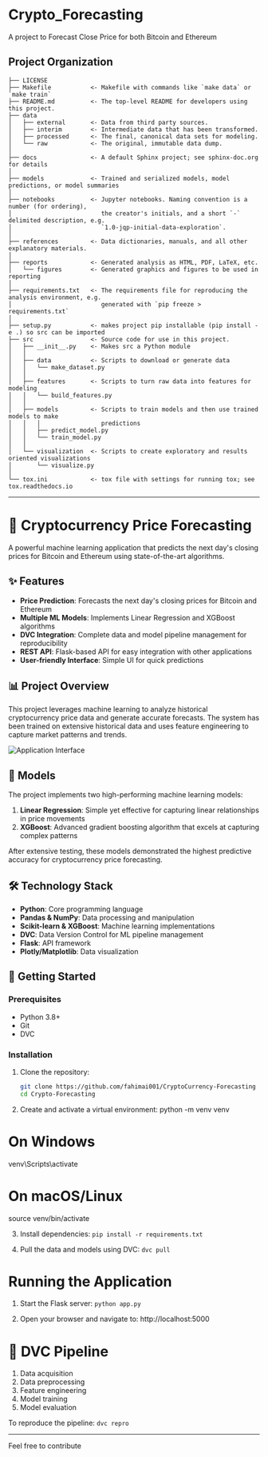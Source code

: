 Crypto_Forecasting
==============================

A project to Forecast Close Price for both Bitcoin and Ethereum

Project Organization
------------

    ├── LICENSE
    ├── Makefile           <- Makefile with commands like `make data` or `make train`
    ├── README.md          <- The top-level README for developers using this project.
    ├── data
    │   ├── external       <- Data from third party sources.
    │   ├── interim        <- Intermediate data that has been transformed.
    │   ├── processed      <- The final, canonical data sets for modeling.
    │   └── raw            <- The original, immutable data dump.
    │
    ├── docs               <- A default Sphinx project; see sphinx-doc.org for details
    │
    ├── models             <- Trained and serialized models, model predictions, or model summaries
    │
    ├── notebooks          <- Jupyter notebooks. Naming convention is a number (for ordering),
    │                         the creator's initials, and a short `-` delimited description, e.g.
    │                         `1.0-jqp-initial-data-exploration`.
    │
    ├── references         <- Data dictionaries, manuals, and all other explanatory materials.
    │
    ├── reports            <- Generated analysis as HTML, PDF, LaTeX, etc.
    │   └── figures        <- Generated graphics and figures to be used in reporting
    │
    ├── requirements.txt   <- The requirements file for reproducing the analysis environment, e.g.
    │                         generated with `pip freeze > requirements.txt`
    │
    ├── setup.py           <- makes project pip installable (pip install -e .) so src can be imported
    ├── src                <- Source code for use in this project.
    │   ├── __init__.py    <- Makes src a Python module
    │   │
    │   ├── data           <- Scripts to download or generate data
    │   │   └── make_dataset.py
    │   │
    │   ├── features       <- Scripts to turn raw data into features for modeling
    │   │   └── build_features.py
    │   │
    │   ├── models         <- Scripts to train models and then use trained models to make
    │   │   │                 predictions
    │   │   ├── predict_model.py
    │   │   └── train_model.py
    │   │
    │   └── visualization  <- Scripts to create exploratory and results oriented visualizations
    │       └── visualize.py
    │
    └── tox.ini            <- tox file with settings for running tox; see tox.readthedocs.io


--------


# 🚀 Cryptocurrency Price Forecasting

A powerful machine learning application that predicts the next day's closing prices for Bitcoin and Ethereum using state-of-the-art algorithms.

## ✨ Features

- **Price Prediction**: Forecasts the next day's closing prices for Bitcoin and Ethereum
- **Multiple ML Models**: Implements Linear Regression and XGBoost algorithms
- **DVC Integration**: Complete data and model pipeline management for reproducibility
- **REST API**: Flask-based API for easy integration with other applications
- **User-friendly Interface**: Simple UI for quick predictions

## 📊 Project Overview

This project leverages machine learning to analyze historical cryptocurrency price data and generate accurate forecasts. The system has been trained on extensive historical data and uses feature engineering to capture market patterns and trends.

![Application Interface](eth_btc.png)

## 🧠 Models

The project implements two high-performing machine learning models:

1. **Linear Regression**: Simple yet effective for capturing linear relationships in price movements
2. **XGBoost**: Advanced gradient boosting algorithm that excels at capturing complex patterns

After extensive testing, these models demonstrated the highest predictive accuracy for cryptocurrency price forecasting.

## 🛠️ Technology Stack

- **Python**: Core programming language
- **Pandas & NumPy**: Data processing and manipulation
- **Scikit-learn & XGBoost**: Machine learning implementations
- **DVC**: Data Version Control for ML pipeline management
- **Flask**: API framework
- **Plotly/Matplotlib**: Data visualization

## 🚀 Getting Started

### Prerequisites

- Python 3.8+
- Git
- DVC

### Installation

1. Clone the repository:
   ```bash
   git clone https://github.com/fahimai001/CryptoCurrency-Forecasting
   cd Crypto-Forecasting


2. Create and activate a virtual environment:
python -m venv venv
# On Windows
venv\Scripts\activate
# On macOS/Linux
source venv/bin/activate


3. Install dependencies:
`pip install -r requirements.txt`

4. Pull the data and models using DVC:
`dvc pull`

# Running the Application
1. Start the Flask server:
    `python app.py`

2. Open your browser and navigate to:
    http://localhost:5000

# 🔄 DVC Pipeline

1. Data acquisition
2. Data preprocessing
3. Feature engineering
4. Model training
5. Model evaluation

To reproduce the pipeline:
    `dvc repro`

------------------------------------
Feel free to contribute